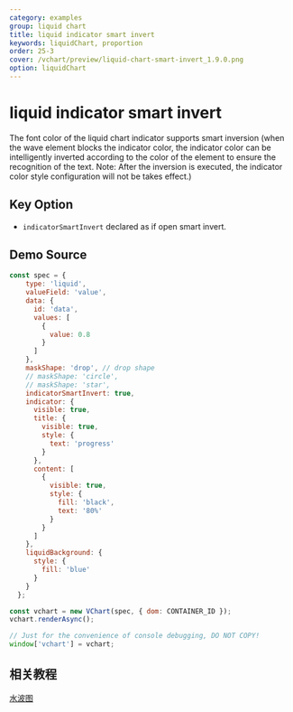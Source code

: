 ```yaml
---
category: examples
group: liquid chart
title: liquid indicator smart invert
keywords: liquidChart, proportion
order: 25-3
cover: /vchart/preview/liquid-chart-smart-invert_1.9.0.png
option: liquidChart
---
```


# liquid indicator smart invert

The font color of the liquid chart indicator supports smart inversion (when the wave element blocks the indicator color, the indicator color can be intelligently inverted according to the color of the element to ensure the recognition of the text. Note: After the inversion is executed, the indicator color style configuration will not be takes effect.)

## Key Option

- `indicatorSmartInvert` declared as if open smart invert.

## Demo Source

```javascript livedemo
const spec = {
    type: 'liquid',
    valueField: 'value',
    data: {
      id: 'data',
      values: [
        {
          value: 0.8
        }
      ]
    },
    maskShape: 'drop', // drop shape
    // maskShape: 'circle',
    // maskShape: 'star',
    indicatorSmartInvert: true,
    indicator: {
      visible: true,
      title: {
        visible: true,
        style: {
          text: 'progress'
        }
      },
      content: [
        {
          visible: true,
          style: {
            fill: 'black',
            text: '80%'
          }
        }
      ]
    },
    liquidBackground: {
      style: {
        fill: 'blue'
      }
    }
  };

const vchart = new VChart(spec, { dom: CONTAINER_ID });
vchart.renderAsync();

// Just for the convenience of console debugging, DO NOT COPY!
window['vchart'] = vchart;
```

## 相关教程

[水波图](link)
